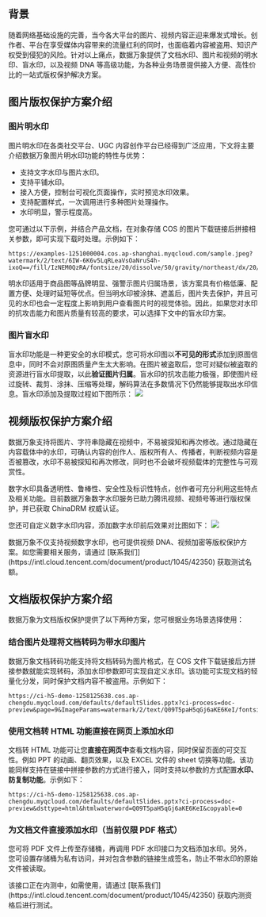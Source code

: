 ## 背景

随着网络基础设施的完善，当今各大平台的图片、视频内容正迎来爆发式增长。创作者、平台在享受媒体内容带来的流量红利的同时，也面临着内容被盗用、知识产权受到侵犯的风险。针对以上痛点，数据万象提供了文档水印、图片和视频的明水印、盲水印，以及视频 DNA 等高级功能，为各种业务场景提供接入方便、高性价比的一站式版权保护解决方案。



## 图片版权保护方案介绍

### 图片明水印

图片明水印在各类社交平台、UGC 内容创作平台已经得到广泛应用，下文将主要介绍数据万象图片明水印功能的特性与优势：
- 支持文字水印与图片水印。
- 支持平铺水印。
- 接入方便，控制台可视化页面操作，实时预览水印效果。
- 支持配置样式，一次调用进行多种图片处理操作。
- 水印明显，警示程度高。


您可通过以下示例，并结合产品文档，在对象存储 COS 的图片下载链接后拼接相关参数，即可实现下载时处理。示例如下：
```
https://examples-1251000004.cos.ap-shanghai.myqcloud.com/sample.jpeg?watermark/2/text/6IW-6K6v5LqRLeaVsOaNruS4h-ixoQ==/fill/IzNEM0QzRA/fontsize/20/dissolve/50/gravity/northeast/dx/20/dy/20/batch/1/degree/45
```



明水印适用于商品图等品牌明显、强警示图片归属场景，该方案具有价格低廉、配置方便、处理时延短等优点。但当明水印被涂抹、遮盖后，图片失去保护，并且可见的水印也会一定程度上影响到用户查看图片时的视觉体验。因此，如果您对水印的抗攻击能力和图片质量有较高的要求，可以选择下文中的盲水印方案。


### 图片盲水印

盲水印功能是一种更安全的水印模式，您可将水印图以**不可见的形式**添加到原图信息中，同时不会对原图质量产生太大影响。在图片被盗取后，您可对疑似被盗取的资源进行盲水印提取，以此**验证图片归属**。盲水印的抗攻击能力极强，即使图片经过旋转、裁剪、涂抹、压缩等处理，解码算法在多数情况下仍然能够提取出水印信息。盲水印添加及提取过程如下图所示：
![](https://qcloudimg.tencent-cloud.cn/raw/e137d01c2095f3b500fce05215f20814.jpg)



## 视频版权保护方案介绍

数据万象支持将图片、字符串隐藏在视频中，不易被探知和再次修改。通过隐藏在内容载体中的水印，可确认内容的创作人、版权所有人、传播者，判断视频内容是否被篡改，水印不易被探知和再次修改，同时也不会破坏视频载体的完整性与可观赏性。

数字水印具备透明性、鲁棒性、安全性及标识性特点，创作者可充分利用这些特点及相关功能。目前数据万象数字水印服务已助力腾讯视频、视频号等进行版权保护，并已获取 ChinaDRM 权威认证。


您还可自定义数字水印内容，添加数字水印前后效果对比图如下：
![](https://qcloudimg.tencent-cloud.cn/raw/62affa51b410f0d49843f0fa0bb8b4c2.png)


<dx-alert infotype="explain" title="">
数据万象不仅支持视频数字水印，也可提供视频 DNA、视频加密等版权保护方案。如您需要相关服务，请通过 [联系我们](https://intl.cloud.tencent.com/document/product/1045/42350) 获取测试名额。
</dx-alert>




## 文档版权保护方案介绍

数据万象为文档版权保护提供了以下两种方案，您可根据业务场景选择使用：


### 结合图片处理将文档转码为带水印图片

数据万象文档转码功能支持将文档转码为图片格式，在 COS 文件下载链接后方拼接参数就能实现转码，添加水印参数即可实现自定义水印。该功能可实现文档的轻量化分发，同时保护文档内容不被盗用。示例如下：
```
https://ci-h5-demo-1258125638.cos.ap-chengdu.myqcloud.com/defaults/defaultSlides.pptx?ci-process=doc-preview&page=9&ImageParams=watermark/2/text/Q09T5paH5qGj6aKE6KeI/fontsize/20/batch/1/dissolve/30/degree/45
```



### 使用文档转 HTML 功能直接在网页上添加水印

文档转 HTML 功能可让您**直接在网页中**查看文档内容，同时保留页面的可交互性。例如 PPT 的动画、翻页效果，以及 EXCEL 文件的 sheet 切换等功能。该功能同样支持在链接中拼接参数的方式进行接入，同时支持以参数的方式配置**水印、防复制功能**。示例如下：
```
https://ci-h5-demo-1258125638.cos.ap-chengdu.myqcloud.com/defaults/defaultSlides.pptx?ci-process=doc-preview&dsttype=html&htmlwaterword=Q09T5paH5qGj6aKE6KeI&copyable=0
```


### 为文档文件直接添加水印（当前仅限 PDF 格式）
您可将 PDF 文件上传至存储桶，再调用 PDF 水印接口为文档添加水印。另外，您可设置存储桶为私有访问，并对包含参数的链接生成签名，防止不带水印的原始文件被读取。

<dx-alert infotype="explain" title="">
该接口正在内测中，如需使用，请通过 [联系我们](https://intl.cloud.tencent.com/document/product/1045/42350) 获取内测资格后进行测试。
</dx-alert>
